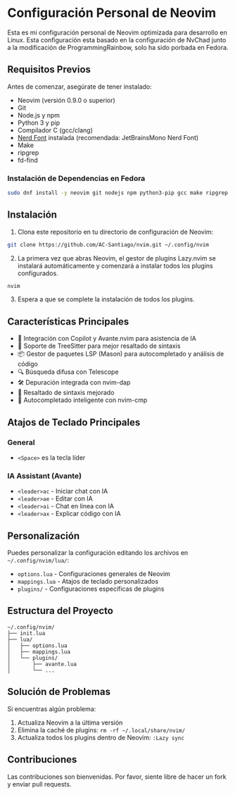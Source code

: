 # Configuración Personal de Neovim

Esta es mi configuración personal de Neovim optimizada para desarrollo en Linux. Esta configuración esta basado en la configuración de NvChad junto a la modificación  de ProgrammingRainbow, solo ha sido porbada en Fedora.

## Requisitos Previos

Antes de comenzar, asegúrate de tener instalado:

- Neovim (versión 0.9.0 o superior)
- Git
- Node.js y npm
- Python 3 y pip
- Compilador C (gcc/clang)
- [Nerd Font](https://www.nerdfonts.com/) instalada (recomendada: JetBrainsMono Nerd Font)
- Make
- ripgrep
- fd-find

### Instalación de Dependencias en Fedora

```bash
sudo dnf install -y neovim git nodejs npm python3-pip gcc make ripgrep fd-find
```
## Instalación

1. Clona este repositorio en tu directorio de configuración de Neovim:

```bash
git clone https://github.com/AC-Santiago/nvim.git ~/.config/nvim
```

2. La primera vez que abras Neovim, el gestor de plugins Lazy.nvim se instalará automáticamente y comenzará a instalar todos los plugins configurados.

```bash
nvim
```

3. Espera a que se complete la instalación de todos los plugins.

## Características Principales

- 🤖 Integración con Copilot y Avante.nvim para asistencia de IA
- 🌳 Soporte de TreeSitter para mejor resaltado de sintaxis
- 📦 Gestor de paquetes LSP (Mason) para autocompletado y análisis de código
- 🔍 Búsqueda difusa con Telescope
- 🛠️ Depuración integrada con nvim-dap
- 🎨 Resaltado de sintaxis mejorado
- 📝 Autocompletado inteligente con nvim-cmp

## Atajos de Teclado Principales

### General
- `<Space>` es la tecla líder

### IA Assistant (Avante)
- `<leader>ac` - Iniciar chat con IA
- `<leader>ae` - Editar con IA
- `<leader>ai` - Chat en línea con IA
- `<leader>ax` - Explicar código con IA

## Personalización

Puedes personalizar la configuración editando los archivos en `~/.config/nvim/lua/`:

- `options.lua` - Configuraciones generales de Neovim
- `mappings.lua` - Atajos de teclado personalizados
- `plugins/` - Configuraciones específicas de plugins

## Estructura del Proyecto

```
~/.config/nvim/
├── init.lua
├── lua/
│   ├── options.lua
│   ├── mappings.lua
│   └── plugins/
│       ├── avante.lua
│       └── ...
```

## Solución de Problemas

Si encuentras algún problema:

1. Actualiza Neovim a la última versión
2. Elimina la caché de plugins: `rm -rf ~/.local/share/nvim/`
3. Actualiza todos los plugins dentro de Neovim: `:Lazy sync`

## Contribuciones

Las contribuciones son bienvenidas. Por favor, siente libre de hacer un fork y enviar pull requests.
